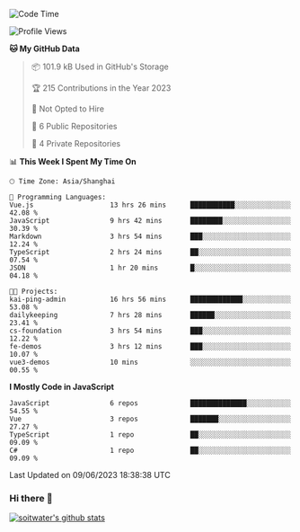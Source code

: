 <!--START_SECTION:waka-->
![Code Time](http://img.shields.io/badge/Code%20Time-2%2C105%20hrs%2037%20mins-blue)

![Profile Views](http://img.shields.io/badge/Profile%20Views-0-blue)

**🐱 My GitHub Data** 

> 📦 101.9 kB Used in GitHub's Storage 
 > 
> 🏆 215 Contributions in the Year 2023
 > 
> 🚫 Not Opted to Hire
 > 
> 📜 6 Public Repositories 
 > 
> 🔑 4 Private Repositories 
 > 
📊 **This Week I Spent My Time On** 

```text
🕑︎ Time Zone: Asia/Shanghai

💬 Programming Languages: 
Vue.js                   13 hrs 26 mins      ███████████░░░░░░░░░░░░░░   42.08 % 
JavaScript               9 hrs 42 mins       ████████░░░░░░░░░░░░░░░░░   30.39 % 
Markdown                 3 hrs 54 mins       ███░░░░░░░░░░░░░░░░░░░░░░   12.24 % 
TypeScript               2 hrs 24 mins       ██░░░░░░░░░░░░░░░░░░░░░░░   07.54 % 
JSON                     1 hr 20 mins        █░░░░░░░░░░░░░░░░░░░░░░░░   04.18 % 

🐱‍💻 Projects: 
kai-ping-admin           16 hrs 56 mins      █████████████░░░░░░░░░░░░   53.08 % 
dailykeeping             7 hrs 28 mins       ██████░░░░░░░░░░░░░░░░░░░   23.41 % 
cs-foundation            3 hrs 54 mins       ███░░░░░░░░░░░░░░░░░░░░░░   12.22 % 
fe-demos                 3 hrs 12 mins       ███░░░░░░░░░░░░░░░░░░░░░░   10.07 % 
vue3-demos               10 mins             ░░░░░░░░░░░░░░░░░░░░░░░░░   00.55 % 
```

**I Mostly Code in JavaScript** 

```text
JavaScript               6 repos             ██████████████░░░░░░░░░░░   54.55 % 
Vue                      3 repos             ███████░░░░░░░░░░░░░░░░░░   27.27 % 
TypeScript               1 repo              ██░░░░░░░░░░░░░░░░░░░░░░░   09.09 % 
C#                       1 repo              ██░░░░░░░░░░░░░░░░░░░░░░░   09.09 % 
```




 Last Updated on 09/06/2023 18:38:38 UTC
<!--END_SECTION:waka-->

### Hi there 👋
[![soitwater's github stats](https://github-readme-stats.vercel.app/api?username=soitwater)](https://github.com/soitwater/github-readme-stats)
